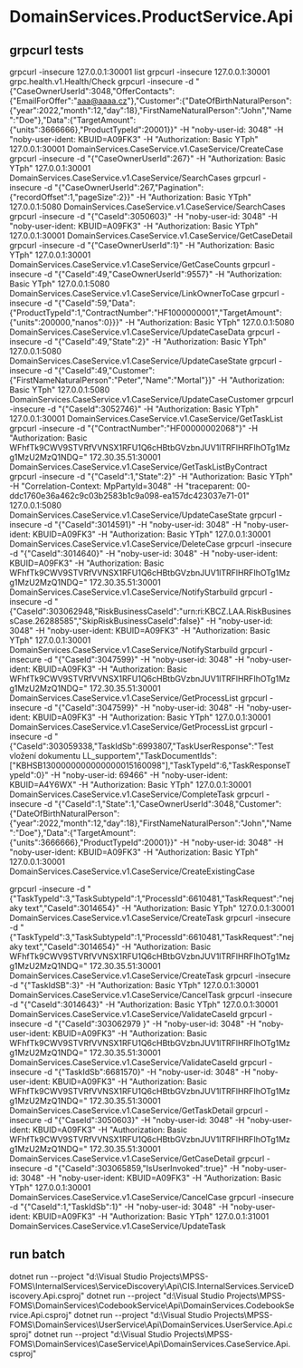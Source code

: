 ﻿# DomainServices.ProductService.Api

## grpcurl tests
grpcurl -insecure 127.0.0.1:30001 list
grpcurl -insecure 127.0.0.1:30001 grpc.health.v1.Health/Check
grpcurl -insecure -d "{\"CaseOwnerUserId\":3048,\"OfferContacts\":{\"EmailForOffer\":\"aaa@aaaa.cz\"},\"Customer\":{\"DateOfBirthNaturalPerson\":{\"year\":2022,\"month\":12,\"day\":18},\"FirstNameNaturalPerson\":\"John\",\"Name\":\"Doe\"},\"Data\":{\"TargetAmount\":{\"units\":3666666},\"ProductTypeId\":20001}}" -H "noby-user-id: 3048" -H "noby-user-ident: KBUID=A09FK3" -H "Authorization: Basic YTph" 127.0.0.1:30001 DomainServices.CaseService.v1.CaseService/CreateCase
grpcurl -insecure -d "{\"CaseOwnerUserId\":267}" -H "Authorization: Basic YTph" 127.0.0.1:30001 DomainServices.CaseService.v1.CaseService/SearchCases
grpcurl -insecure -d "{\"CaseOwnerUserId\":267,\"Pagination\":{\"recordOffset\":1,\"pageSize\":2}}" -H "Authorization: Basic YTph" 127.0.0.1:5080 DomainServices.CaseService.v1.CaseService/SearchCases
grpcurl -insecure -d "{\"CaseId\":3050603}" -H "noby-user-id: 3048" -H "noby-user-ident: KBUID=A09FK3" -H "Authorization: Basic YTph" 127.0.0.1:30001 DomainServices.CaseService.v1.CaseService/GetCaseDetail
grpcurl -insecure -d "{\"CaseOwnerUserId\":1}" -H "Authorization: Basic YTph" 127.0.0.1:30001 DomainServices.CaseService.v1.CaseService/GetCaseCounts
grpcurl -insecure -d "{\"CaseId\":49,\"CaseOwnerUserId\":9557}" -H "Authorization: Basic YTph" 127.0.0.1:5080 DomainServices.CaseService.v1.CaseService/LinkOwnerToCase
grpcurl -insecure -d "{\"CaseId\":59,\"Data\":{\"ProductTypeId\":1,\"ContractNumber\":\"HF1000000001\",\"TargetAmount\":{\"units\":200000,\"nanos\":0}}}" -H "Authorization: Basic YTph" 127.0.0.1:5080 DomainServices.CaseService.v1.CaseService/UpdateCaseData
grpcurl -insecure -d "{\"CaseId\":49,\"State\":2}" -H "Authorization: Basic YTph" 127.0.0.1:5080 DomainServices.CaseService.v1.CaseService/UpdateCaseState
grpcurl -insecure -d "{\"CaseId\":49,\"Customer\":{\"FirstNameNaturalPerson\":\"Peter\",\"Name\":\"Mortal\"}}" -H "Authorization: Basic YTph" 127.0.0.1:5080 DomainServices.CaseService.v1.CaseService/UpdateCaseCustomer
grpcurl -insecure -d "{\"CaseId\":3052746}" -H "Authorization: Basic YTph" 127.0.0.1:30001 DomainServices.CaseService.v1.CaseService/GetTaskList
grpcurl -insecure -d "{\"ContractNumber\":\"HF00000002068\"}" -H "Authorization: Basic WFhfTk9CWV9STVRfVVNSX1RFU1Q6cHBtbGVzbnJUV1lTRFlHRFIhOTg1Mzg1MzU2MzQ1NDQ=" 172.30.35.51:30001 DomainServices.CaseService.v1.CaseService/GetTaskListByContract
grpcurl -insecure -d "{\"CaseId\":1,\"State\":2}" -H "Authorization: Basic YTph" -H "Correlation-Context: MpPartyId=3048" -H "traceparent: 00-ddc1760e36a462c9c03b2583b1c9a098-ea157dc423037e71-01" 127.0.0.1:5080 DomainServices.CaseService.v1.CaseService/UpdateCaseState
grpcurl -insecure -d "{\"CaseId\":3014591}" -H "noby-user-id: 3048" -H "noby-user-ident: KBUID=A09FK3" -H "Authorization: Basic YTph" 127.0.0.1:30001 DomainServices.CaseService.v1.CaseService/DeleteCase
grpcurl -insecure -d "{\"CaseId\":3014640}" -H "noby-user-id: 3048" -H "noby-user-ident: KBUID=A09FK3" -H "Authorization: Basic WFhfTk9CWV9STVRfVVNSX1RFU1Q6cHBtbGVzbnJUV1lTRFlHRFIhOTg1Mzg1MzU2MzQ1NDQ=" 172.30.35.51:30001 DomainServices.CaseService.v1.CaseService/NotifyStarbuild
grpcurl -insecure -d "{\"CaseId\":303062948,\"RiskBusinessCaseId\":\"urn:ri:KBCZ.LAA.RiskBusinessCase.26288585\",\"SkipRiskBusinessCaseId\":false}" -H "noby-user-id: 3048" -H "noby-user-ident: KBUID=A09FK3" -H "Authorization: Basic YTph" 127.0.0.1:30001 DomainServices.CaseService.v1.CaseService/NotifyStarbuild
grpcurl -insecure -d "{\"CaseId\":3047599}" -H "noby-user-id: 3048" -H "noby-user-ident: KBUID=A09FK3" -H "Authorization: Basic WFhfTk9CWV9STVRfVVNSX1RFU1Q6cHBtbGVzbnJUV1lTRFlHRFIhOTg1Mzg1MzU2MzQ1NDQ=" 172.30.35.51:30001 DomainServices.CaseService.v1.CaseService/GetProcessList
grpcurl -insecure -d "{\"CaseId\":3047599}" -H "noby-user-id: 3048" -H "noby-user-ident: KBUID=A09FK3" -H "Authorization: Basic YTph" 127.0.0.1:30001 DomainServices.CaseService.v1.CaseService/GetProcessList
grpcurl -insecure -d "{\"CaseId\":303059338,\"TaskIdSb\":6993807,\"TaskUserResponse\":\"Test vložení dokumentu LL_supportem\",\"TaskDocumentIds\":[\"KBHSB1300000000000000015160098\"],\"TaskTypeId\":6,\"TaskResponseTypeId\":0}" -H "noby-user-id: 69466" -H "noby-user-ident: KBUID=A4Y6WX" -H "Authorization: Basic YTph" 127.0.0.1:30001 DomainServices.CaseService.v1.CaseService/CompleteTask
grpcurl -insecure -d "{\"CaseId\":1,\"State\":1,\"CaseOwnerUserId\":3048,\"Customer\":{\"DateOfBirthNaturalPerson\":{\"year\":2022,\"month\":12,\"day\":18},\"FirstNameNaturalPerson\":\"John\",\"Name\":\"Doe\"},\"Data\":{\"TargetAmount\":{\"units\":3666666},\"ProductTypeId\":20001}}" -H "noby-user-id: 3048" -H "noby-user-ident: KBUID=A09FK3" -H "Authorization: Basic YTph" 127.0.0.1:30001 DomainServices.CaseService.v1.CaseService/CreateExistingCase

grpcurl -insecure -d "{\"TaskTypeId\":3,\"TaskSubtypeId\":1,\"ProcessId\":6610481,\"TaskRequest\":\"nejaky text\",\"CaseId\":3014654}" -H "Authorization: Basic YTph" 127.0.0.1:30001 DomainServices.CaseService.v1.CaseService/CreateTask
grpcurl -insecure -d "{\"TaskTypeId\":3,\"TaskSubtypeId\":1,\"ProcessId\":6610481,\"TaskRequest\":\"nejaky text\",\"CaseId\":3014654}" -H "Authorization: Basic WFhfTk9CWV9STVRfVVNSX1RFU1Q6cHBtbGVzbnJUV1lTRFlHRFIhOTg1Mzg1MzU2MzQ1NDQ=" 172.30.35.51:30001 DomainServices.CaseService.v1.CaseService/CreateTask
grpcurl -insecure -d "{\"TaskIdSB\":3}" -H "Authorization: Basic YTph" 127.0.0.1:30001 DomainServices.CaseService.v1.CaseService/CancelTask
grpcurl -insecure -d "{\"CaseId\":3014643}" -H "Authorization: Basic YTph" 127.0.0.1:30001 DomainServices.CaseService.v1.CaseService/ValidateCaseId
grpcurl -insecure -d "{\"CaseId\":303062979	}" -H "noby-user-id: 3048" -H "noby-user-ident: KBUID=A09FK3" -H "Authorization: Basic WFhfTk9CWV9STVRfVVNSX1RFU1Q6cHBtbGVzbnJUV1lTRFlHRFIhOTg1Mzg1MzU2MzQ1NDQ=" 172.30.35.51:30001 DomainServices.CaseService.v1.CaseService/ValidateCaseId
grpcurl -insecure -d "{\"TaskIdSb\":6681570}" -H "noby-user-id: 3048" -H "noby-user-ident: KBUID=A09FK3" -H "Authorization: Basic WFhfTk9CWV9STVRfVVNSX1RFU1Q6cHBtbGVzbnJUV1lTRFlHRFIhOTg1Mzg1MzU2MzQ1NDQ=" 172.30.35.51:30001 DomainServices.CaseService.v1.CaseService/GetTaskDetail
grpcurl -insecure -d "{\"CaseId\":3050603}" -H "noby-user-id: 3048" -H "noby-user-ident: KBUID=A09FK3" -H "Authorization: Basic WFhfTk9CWV9STVRfVVNSX1RFU1Q6cHBtbGVzbnJUV1lTRFlHRFIhOTg1Mzg1MzU2MzQ1NDQ=" 172.30.35.51:30001 DomainServices.CaseService.v1.CaseService/GetCaseDetail
grpcurl -insecure -d "{\"CaseId\":303065859,\"IsUserInvoked\":true}" -H "noby-user-id: 3048" -H "noby-user-ident: KBUID=A09FK3" -H "Authorization: Basic YTph" 127.0.0.1:30001 DomainServices.CaseService.v1.CaseService/CancelCase
grpcurl -insecure -d "{\"CaseId\":1,\"TaskIdSb\":1}" -H "noby-user-id: 3048" -H "noby-user-ident: KBUID=A09FK3" -H "Authorization: Basic YTph" 127.0.0.1:31001 DomainServices.CaseService.v1.CaseService/UpdateTask

## run batch
dotnet run --project "d:\Visual Studio Projects\MPSS-FOMS\InternalServices\ServiceDiscovery\Api\CIS.InternalServices.ServiceDiscovery.Api.csproj"
dotnet run --project "d:\Visual Studio Projects\MPSS-FOMS\DomainServices\CodebookService\Api\DomainServices.CodebookService.Api.csproj"
dotnet run --project "d:\Visual Studio Projects\MPSS-FOMS\DomainServices\UserService\Api\DomainServices.UserService.Api.csproj"
dotnet run --project "d:\Visual Studio Projects\MPSS-FOMS\DomainServices\CaseService\Api\DomainServices.CaseService.Api.csproj"
